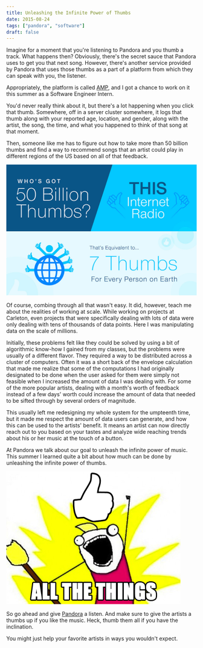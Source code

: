 ```yaml
---
title: Unleashing the Infinite Power of Thumbs
date: 2015-08-24
tags: ["pandora", "software"]
draft: false
---
```


Imagine for a moment that you're listening to Pandora and you thumb a track. What happens then? Obviously, there's the secret sauce that Pandora uses to get you that next song. However, there's another service provided by Pandora that uses those thumbs as a part of a platform from which they can speak with you, the listener.

Appropriately, the platform is called [AMP](http://amp.pandora.com), and I got a chance to work on it this summer as a Software Engineer Intern.

You'd never really think about it, but there's a lot happening when you click that thumb. Somewhere, off in a server cluster
somewhere, it logs that thumb along with your reported age, location, and gender, along with the artist, the song, the time, and what you happened to think of that song at that moment.

Then, someone like me has to figure out how to take more than 50 billion thumbs and find a way to recommend songs that an artist could play in different regions of the US based on all of that feedback.

![50 Billion](/assets/posts/2015-08-25-thumbs/fifty_billion.jpg)

Of course, combing through all that wasn't easy. It did, however, teach me about the realities of working at scale. While working on projects at Carleton, even projects that were specifically dealing with lots of data were only dealing with tens of thousands of data points. Here I was manipulating data on the scale of millions.

Initially, these problems felt like they could be solved by using a bit of algorithmic know-how I gained from my classes, but the problems were usually of a different flavor. They required a way to be distributed across a cluster of computers. Often it was a short back of the envelope calculation that made me realize that some of the computations I had originally designated to be done when the user asked for them were simply not feasible when I increased the amount of data I was dealing with. For some of the more popular artists, dealing with a month's worth of feedback instead of a few days' worth could increase the amount of data that needed to be sifted through by several orders of magnitude.

This usually left me redesigning my whole system for the umpteenth time, but it made me respect the amount of data users can generate, and how this can be used to the artists' benefit. It means an artist can now directly reach out to you based on your tastes and analyze wide reaching trends about his or her music at the touch of a button.

At Pandora we talk about our goal to unleash the infinite power of music. This summer I learned quite a bit about how much can be done by unleashing the infinite power of thumbs.

![Thumb All The Things](/assets/posts/2015-08-25-thumbs/thumb_all_the_things.png)

So go ahead and give [Pandora](http://www.pandora.com) a listen. And make sure to give the artists a thumbs up if you like the music. Heck, thumb them all if you have the inclination.

You might just help your favorite artists in ways you wouldn't expect.
